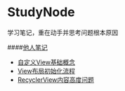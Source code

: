 # StudyNode

学习笔记，重在动手并思考问题根本原因

####[他人笔记](https://github.com/GcsSloop/AndroidNote)

- [自定义View基础概念](https://github.com/Sum-sdl/StudyNode/blob/master/AndroidNode/%E8%87%AA%E5%AE%9A%E4%B9%89View%E5%9F%BA%E7%A1%80.md)
- [View布局初始化流程](https://github.com/Sum-sdl/StudyNode/blob/master/AndroidNode/View%20%E5%AE%9E%E4%BE%8B%E5%8C%96%E6%B5%81%E7%A8%8B%E4%BB%A5%E5%8F%8A%E7%9B%B8%E5%85%B3%E5%B1%9E%E6%80%A7%E8%AF%B4%E6%98%8E.md)
- [RecyclerView内容高度问题](https://github.com/Sum-sdl/StudyNode/blob/master/AndroidNode/RecyclerView%E5%86%85%E5%AE%B9%E9%AB%98%E5%BA%A6%E9%97%AE%E9%A2%98.md)

